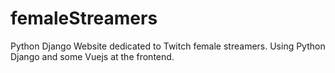 # femaleStreamers

Python Django Website dedicated to Twitch female streamers. Using Python Django and some Vuejs at the frontend.
